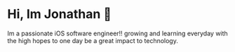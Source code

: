 # Hi, Im Jonathan 👋

Im a passionate iOS software engineer!! growing and learning everyday with the high hopes to one day be a great impact to technology.
